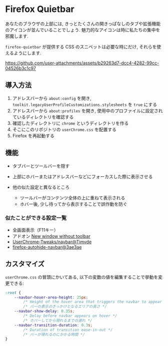 # Firefox Quietbar

あなたのブラウザの上部には, きっとたくさんの開きっぱなしのタブや拡張機能のアイコンが並んでいることでしょう.
魅力的なアイコンは時に私たちの集中を邪魔します.

`firefox-quietbar` が提供する CSS のスニペットは必要な時にだけ, それらを使えるようにします.

https://github.com/user-attachments/assets/b29263d7-dcc4-4282-99cc-04526b3c1c97

## 導入方法

1. アドレスバーから `about:config` を開き, `toolkit.legacyUserProfileCustomizations.stylesheets` を `true` にする
2. アドレスバーから `about:profiles` を開き, 使用中のプロファイルに設定されているディレクトリを確認する
3. 確認したディレクトリに `chrome` というディレクトリを作る
4. そこにこのリポジトリの `userChrome.css` を配置する
5. Firefox を再起動する

## 機能

- タブバーとツールバーを隠す
- 上部にホバーまたはアドレスバーなどにフォーカスした際に表示させる

- 他の似た設定と異なるところ
    - ツールバーがコンテンツ全体の上に重ねて表示される
    - ホバー後, 少し待ってから表示することで誤作動を防ぐ

### 似たことができる設定一覧

- 全画面表示（F11キー）
- アドオン [New window without toolbar](https://addons.mozilla.org/en-US/firefox/addon/new-window-without-toolbar/)
- [UserChrome-Tweaks/navbar@Timvde](https://github.com/Timvde/UserChrome-Tweaks/tree/master/navbar)
- [firefox-autohide-navbar@3ae3ae](https://github.com/3ae3ae/firefox-autohide-navbar/tree/main)

## カスタマイズ

`userChrome.css` の冒頭にかいてある, 以下の変数の値を編集することで挙動を変更できる:

```css
:root {
    --navbar-hover-area-height: 25px; 
        /* Height of the hover area that triggers the navbar to appear */
        /* バーの表示のきっかけとなるエリアの高さ */
    --navbar-show-delay: 0.35s;
        /* Delay before navbar appears on hover */
        /* ホバーしてから現れるまでの遅れ */
    --navbar-transition-duration: 0.3s;
        /* Duration of transition ease-in-out */
        /* バーが現れるのにかかる時間 */
}
```

<!-- 
## TODO 
- [x] 各種方法との比較
- [x] 変数を用意し, カスタマイズ性を上げる
- [x] 全画面にした時, ホバーエリアを消す
- [ ] 設定用スクリプト
- [ ] navbar から出たペインにホバー時

-->
